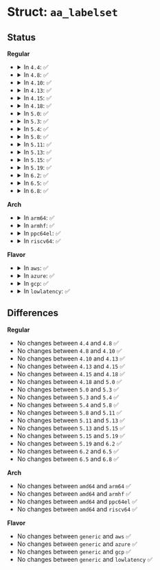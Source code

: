 # Struct: <code>aa_labelset</code>

## Status
<b>Regular</b>
<ul>
<li>
<details>
<summary>In <code>4.4</code>: ✅</summary>

```c
struct aa_labelset {
    rwlock_t lock;
    struct rb_root root;
};
```
</details>
</li>
<li>
<details>
<summary>In <code>4.8</code>: ✅</summary>

```c
struct aa_labelset {
    rwlock_t lock;
    struct rb_root root;
};
```
</details>
</li>
<li>
<details>
<summary>In <code>4.10</code>: ✅</summary>

```c
struct aa_labelset {
    rwlock_t lock;
    struct rb_root root;
};
```
</details>
</li>
<li>
<details>
<summary>In <code>4.13</code>: ✅</summary>

```c
struct aa_labelset {
    rwlock_t lock;
    struct rb_root root;
};
```
</details>
</li>
<li>
<details>
<summary>In <code>4.15</code>: ✅</summary>

```c
struct aa_labelset {
    rwlock_t lock;
    struct rb_root root;
};
```
</details>
</li>
<li>
<details>
<summary>In <code>4.18</code>: ✅</summary>

```c
struct aa_labelset {
    rwlock_t lock;
    struct rb_root root;
};
```
</details>
</li>
<li>
<details>
<summary>In <code>5.0</code>: ✅</summary>

```c
struct aa_labelset {
    rwlock_t lock;
    struct rb_root root;
};
```
</details>
</li>
<li>
<details>
<summary>In <code>5.3</code>: ✅</summary>

```c
struct aa_labelset {
    rwlock_t lock;
    struct rb_root root;
};
```
</details>
</li>
<li>
<details>
<summary>In <code>5.4</code>: ✅</summary>

```c
struct aa_labelset {
    rwlock_t lock;
    struct rb_root root;
};
```
</details>
</li>
<li>
<details>
<summary>In <code>5.8</code>: ✅</summary>

```c
struct aa_labelset {
    rwlock_t lock;
    struct rb_root root;
};
```
</details>
</li>
<li>
<details>
<summary>In <code>5.11</code>: ✅</summary>

```c
struct aa_labelset {
    rwlock_t lock;
    struct rb_root root;
};
```
</details>
</li>
<li>
<details>
<summary>In <code>5.13</code>: ✅</summary>

```c
struct aa_labelset {
    rwlock_t lock;
    struct rb_root root;
};
```
</details>
</li>
<li>
<details>
<summary>In <code>5.15</code>: ✅</summary>

```c
struct aa_labelset {
    rwlock_t lock;
    struct rb_root root;
};
```
</details>
</li>
<li>
<details>
<summary>In <code>5.19</code>: ✅</summary>

```c
struct aa_labelset {
    rwlock_t lock;
    struct rb_root root;
};
```
</details>
</li>
<li>
<details>
<summary>In <code>6.2</code>: ✅</summary>

```c
struct aa_labelset {
    rwlock_t lock;
    struct rb_root root;
};
```
</details>
</li>
<li>
<details>
<summary>In <code>6.5</code>: ✅</summary>

```c
struct aa_labelset {
    rwlock_t lock;
    struct rb_root root;
};
```
</details>
</li>
<li>
<details>
<summary>In <code>6.8</code>: ✅</summary>

```c
struct aa_labelset {
    rwlock_t lock;
    struct rb_root root;
};
```
</details>
</li>
</ul>
<b>Arch</b>
<ul>
<li>
<details>
<summary>In <code>arm64</code>: ✅</summary>

```c
struct aa_labelset {
    rwlock_t lock;
    struct rb_root root;
};
```
</details>
</li>
<li>
<details>
<summary>In <code>armhf</code>: ✅</summary>

```c
struct aa_labelset {
    rwlock_t lock;
    struct rb_root root;
};
```
</details>
</li>
<li>
<details>
<summary>In <code>ppc64el</code>: ✅</summary>

```c
struct aa_labelset {
    rwlock_t lock;
    struct rb_root root;
};
```
</details>
</li>
<li>
<details>
<summary>In <code>riscv64</code>: ✅</summary>

```c
struct aa_labelset {
    rwlock_t lock;
    struct rb_root root;
};
```
</details>
</li>
</ul>
<b>Flavor</b>
<ul>
<li>
<details>
<summary>In <code>aws</code>: ✅</summary>

```c
struct aa_labelset {
    rwlock_t lock;
    struct rb_root root;
};
```
</details>
</li>
<li>
<details>
<summary>In <code>azure</code>: ✅</summary>

```c
struct aa_labelset {
    rwlock_t lock;
    struct rb_root root;
};
```
</details>
</li>
<li>
<details>
<summary>In <code>gcp</code>: ✅</summary>

```c
struct aa_labelset {
    rwlock_t lock;
    struct rb_root root;
};
```
</details>
</li>
<li>
<details>
<summary>In <code>lowlatency</code>: ✅</summary>

```c
struct aa_labelset {
    rwlock_t lock;
    struct rb_root root;
};
```
</details>
</li>
</ul>

## Differences
<b>Regular</b>
<ul>
<li>
No changes between <code>4.4</code> and <code>4.8</code> ✅
</li>
<li>
No changes between <code>4.8</code> and <code>4.10</code> ✅
</li>
<li>
No changes between <code>4.10</code> and <code>4.13</code> ✅
</li>
<li>
No changes between <code>4.13</code> and <code>4.15</code> ✅
</li>
<li>
No changes between <code>4.15</code> and <code>4.18</code> ✅
</li>
<li>
No changes between <code>4.18</code> and <code>5.0</code> ✅
</li>
<li>
No changes between <code>5.0</code> and <code>5.3</code> ✅
</li>
<li>
No changes between <code>5.3</code> and <code>5.4</code> ✅
</li>
<li>
No changes between <code>5.4</code> and <code>5.8</code> ✅
</li>
<li>
No changes between <code>5.8</code> and <code>5.11</code> ✅
</li>
<li>
No changes between <code>5.11</code> and <code>5.13</code> ✅
</li>
<li>
No changes between <code>5.13</code> and <code>5.15</code> ✅
</li>
<li>
No changes between <code>5.15</code> and <code>5.19</code> ✅
</li>
<li>
No changes between <code>5.19</code> and <code>6.2</code> ✅
</li>
<li>
No changes between <code>6.2</code> and <code>6.5</code> ✅
</li>
<li>
No changes between <code>6.5</code> and <code>6.8</code> ✅
</li>
</ul>
<b>Arch</b>
<ul>
<li>
No changes between <code>amd64</code> and <code>arm64</code> ✅
</li>
<li>
No changes between <code>amd64</code> and <code>armhf</code> ✅
</li>
<li>
No changes between <code>amd64</code> and <code>ppc64el</code> ✅
</li>
<li>
No changes between <code>amd64</code> and <code>riscv64</code> ✅
</li>
</ul>
<b>Flavor</b>
<ul>
<li>
No changes between <code>generic</code> and <code>aws</code> ✅
</li>
<li>
No changes between <code>generic</code> and <code>azure</code> ✅
</li>
<li>
No changes between <code>generic</code> and <code>gcp</code> ✅
</li>
<li>
No changes between <code>generic</code> and <code>lowlatency</code> ✅
</li>
</ul>

